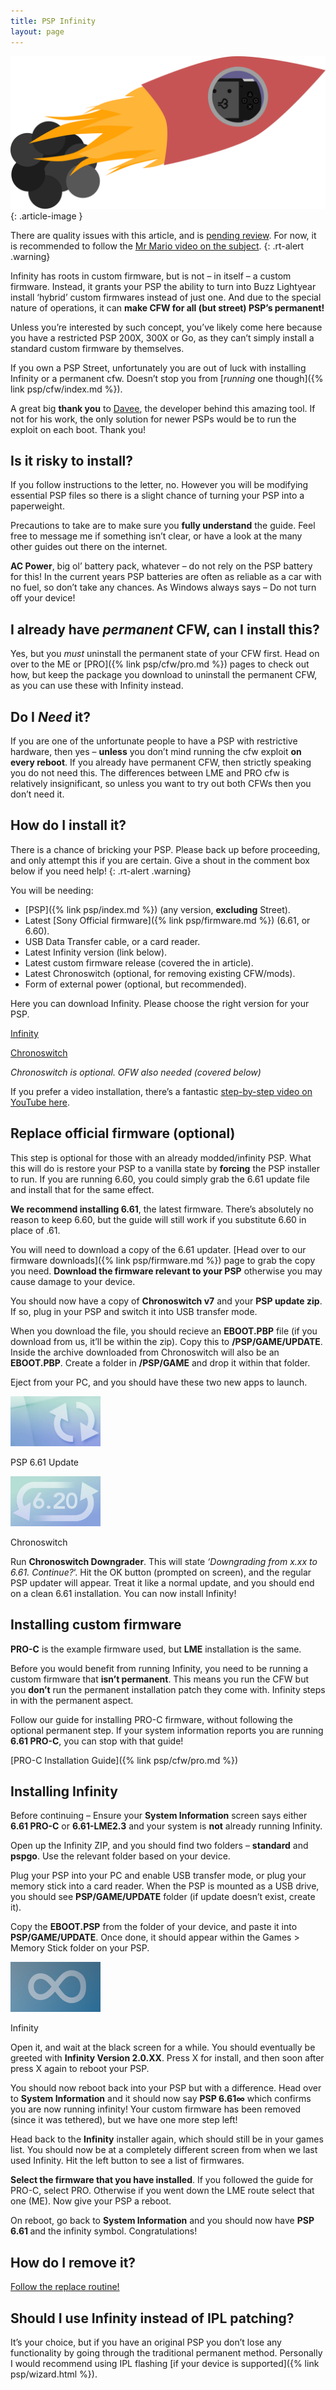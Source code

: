 ```yaml
---
title: PSP Infinity
layout: page
---
```


![](/assets/img/rocket-psp.webp)
{: .article-image }

There are quality issues with this article, and is [pending review](https://github.com/ReviveToday/website/issues/4). For now, it is recommended to follow the [Mr Mario video on the subject](https://youtu.be/HsfSaDsswUo).
{: .rt-alert .warning}

Infinity has roots in custom firmware, but is not – in itself – a custom firmware. Instead, it grants your PSP the ability to turn into Buzz Lightyear install ‘hybrid’ custom firmwares instead of just one. And due to the special nature of operations, it can **make CFW for all (but street) PSP’s permanent!**

Unless you’re interested by such concept, you’ve likely come here because you have a restricted PSP 200X, 300X or Go, as they can’t simply install a standard custom firmware by themselves.

If you own a PSP Street, unfortunately you are out of luck with installing Infinity or a permanent cfw. Doesn’t stop you from [_running_ one though]({% link psp/cfw/index.md %}).

A great big **thank you** to [Davee](https://lolhax.org/), the developer behind this amazing tool. If not for his work, the only solution for newer PSPs would be to run the exploit on each boot. Thank you!

## Is it risky to install?

If you follow instructions to the letter, no. However you will be modifying essential PSP files so there is a slight chance of turning your PSP into a paperweight.

Precautions to take are to make sure you **fully understand** the guide. Feel free to message me if something isn’t clear, or have a look at the many other guides out there on the internet.

**AC Power**, big ol’ battery pack, whatever – do not rely on the PSP battery for this! In the current years PSP batteries are often as reliable as a car with no fuel, so don’t take any chances. As Windows always says – Do not turn off your device!

## I already have _permanent_ CFW, can I install this?

Yes, but you _must_ uninstall the permanent state of your CFW first. Head on over to the ME or [PRO]({% link psp/cfw/pro.md %}) pages to check out how, but keep the package you download to uninstall the permanent CFW, as you can use these with Infinity instead.

## Do I _Need_ it?

If you are one of the unfortunate people to have a PSP with restrictive hardware, then yes – **unless** you don’t mind running the cfw exploit **on every reboot**. If you already have permanent CFW, then strictly speaking you do not need this. The differences between LME and PRO cfw is relatively insignificant, so unless you want to try out both CFWs then you don’t need it.

## How do I install it?

There is a chance of bricking your PSP. Please back up before proceeding, and only attempt this if you are certain. Give a shout in the comment box below if you need help!
{: .rt-alert .warning}

You will be needing:

*   [PSP]({% link psp/index.md %}) (any version, **excluding** Street).
*   Latest [Sony Official firmware]({% link psp/firmware.md %}) (6.61, or 6.60).
*   USB Data Transfer cable, or a card reader.
*   Latest Infinity version (link below).
*   Latest custom firmware release (covered the in article).
*   Latest Chronoswitch (optional, for removing existing CFW/mods).
*   Form of external power (optional, but recommended).

Here you can download Infinity. Please choose the right version for your PSP.

<div class="text-center">
	<p class="rt-button"><a href="https://infinity.lolhax.org/">Infinity</a></p>
	<p class="rt-button"><a href="https://github.com/DaveeFTW/Chronoswitch/releases">Chronoswitch</a></p>
</div>

_Chronoswitch is optional. OFW also needed (covered below)_

If you prefer a video installation, there’s a fantastic [step-by-step video on YouTube here](https://youtu.be/HsfSaDsswUo).

## Replace official firmware (optional)

This step is optional for those with an already modded/infinity PSP. What this will do is restore your PSP to a vanilla state by **forcing** the PSP installer to run. If you are running 6.60, you could simply grab the 6.61 update file and install that for the same effect.

**We recommend installing 6.61**, the latest firmware. There’s absolutely no reason to keep 6.60, but the guide will still work if you substitute 6.60 in place of .61.

You will need to download a copy of the 6.61 updater. [Head over to our firmware downloads]({% link psp/firmware.md %}) page to grab the copy you need. **Download the firmware relevant to your PSP** otherwise you may cause damage to your device.

You should now have a copy of **Chronoswitch v7** and your **PSP update zip**. If so, plug in your PSP and switch it into USB transfer mode.

When you download the file, you should recieve an **EBOOT.PBP** file (if you download from us, it’ll be within the zip). Copy this to **/PSP/GAME/UPDATE**. Inside the archive downloaded from Chronoswitch will also be an **EBOOT.PBP**. Create a folder in **/PSP/GAME** and drop it within that folder.

Eject from your PC, and you should have these two new apps to launch.

![](/assets/img/ICON0.webp)

PSP 6.61 Update

![](/assets/img/ICON1.webp)

Chronoswitch

Run **Chronoswitch Downgrader**. This will state _‘Downgrading from x.xx to 6.61. Continue?_‘. Hit the OK button (prompted on screen), and the regular PSP updater will appear. Treat it like a normal update, and you should end on a clean 6.61 installation. You can now install Infinity!

## Installing custom firmware

**PRO-C** is the example firmware used, but **LME** installation is the same.

Before you would benefit from running Infinity, you need to be running a custom firmware that **isn’t permanent**. This means you run the CFW but you **don’t** run the permanent installation patch they come with. Infinity steps in with the permanent aspect.

Follow our guide for installing PRO-C firmware, without following the optional permanent step. If your system information reports you are running **6.61 PRO-C**, you can stop with that guide!

[PRO-C Installation Guide]({% link psp/cfw/pro.md %})

## Installing Infinity

Before continuing – Ensure your **System Information** screen says either **6.61 PRO-C** or **6.61-LME2.3** and your system is **not** already running Infinity.

Open up the Infinity ZIP, and you should find two folders – **standard** and **pspgo**. Use the relevant folder based on your device.

Plug your PSP into your PC and enable USB transfer mode, or plug your memory stick into a card reader. When the PSP is mounted as a USB drive, you should see **PSP/GAME/UPDATE** folder (if update doesn’t exist, create it).

Copy the **EBOOT.PSP** from the folder of your device, and paste it into **PSP/GAME/UPDATE**. Once done, it should appear within the Games > Memory Stick folder on your PSP.

![](/assets/img/ICON0-1.webp)

Infinity

Open it, and wait at the black screen for a while. You should eventually be greeted with **Infinity Version 2.0.XX**. Press X for install, and then soon after press X again to reboot your PSP.

You should now reboot back into your PSP but with a difference. Head over to **System Information** and it should now say **PSP 6.61∞** which confirms you are now running infinity! Your custom firmware has been removed (since it was tethered), but we have one more step left!

Head back to the **Infinity** installer again, which should still be in your games list. You should now be at a completely different screen from when we last used Infinity. Hit the left button to see a list of firmwares.

**Select the firmware that you have installed**. If you followed the guide for PRO-C, select PRO. Otherwise if you went down the LME route select that one (ME). Now give your PSP a reboot.

On reboot, go back to **System Information** and you should now have **PSP 6.61 <hack>** and the infinity symbol. Congratulations!

## How do I remove it?

[Follow the replace routine!](#chronoswitch)

## Should I use Infinity instead of IPL patching?

It’s your choice, but if you have an original PSP you don’t lose any functionality by going through the traditional permanent method. Personally I would recommend using IPL flashing [if your device is supported]({% link psp/wizard.html %}).
